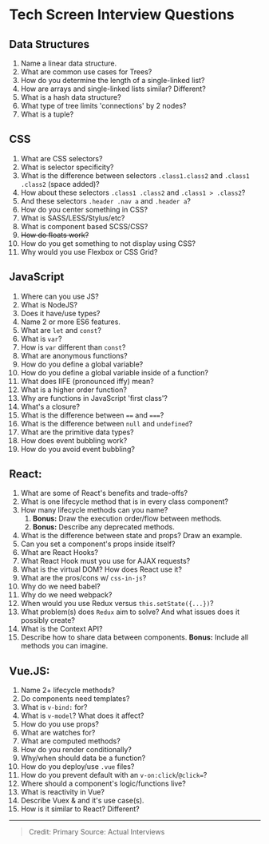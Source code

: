 # Tech Screen Interview Questions

## Data Structures

1. Name a linear data structure.
1. What are common use cases for Trees?
1. How do you determine the length of a single-linked list?
1. How are arrays and single-linked lists similar? Different?
1. What is a hash data structure?
1. What type of tree limits 'connections' by 2 nodes?
1. What is a tuple?



## CSS

1. What are CSS selectors?
1. What is selector specificity?
1. What is the difference between selectors `.class1.class2` and `.class1 .class2` (space added)?
1. How about these selectors `.class1 .class2` and `.class1 > .class2`?
1. And these selectors `.header .nav a` and `.header a`?
1. How do you center something in CSS?
1. What is SASS/LESS/Stylus/etc?
1. What is component based SCSS/CSS? 
1. ~~How do floats work?~~
1. How do you get something to not display using CSS?
1. Why would you use Flexbox or CSS Grid?

## JavaScript

1. Where can you use JS?
1. What is NodeJS?
1. Does it have/use types?
1. Name 2 or more ES6 features.
1. What are `let` and `const`?
1. What is `var`?
1. How is `var` different than `const`?
1. What are anonymous functions?
1. How do you define a global variable?
1. How do you define a global variable inside of a function?
1. What does IIFE (pronounced iffy) mean?
1. What is a higher order function?
1. Why are functions in JavaScript 'first class'?
1. What's a closure?
1. What is the difference between `==` and `===`?
1. What is the difference between `null` and `undefined`?
1. What are the primitive data types?
1. How does event bubbling work?
1. How do you avoid event bubbling?

## React:

1. What are some of React's benefits and trade-offs?
2. What is one lifecycle method that is in every class component?
3. How many lifecycle methods can you name?
    1. **Bonus:** Draw the execution order/flow between methods.
    1. **Bonus:** Describe any deprecated methods.
4. What is the difference between state and props? Draw an example.
5. Can you set a component's props inside itself?
6. What are React Hooks?
7. What React Hook must you use for AJAX requests?
8. What is the virtual DOM? How does React use it?
9. What are the pros/cons w/ `css-in-js`?
10. Why do we need babel?
11. Why do we need webpack?
12. When would you use Redux versus `this.setState({...})`?
13. What problem(s) does `Redux` aim to solve? And what issues does it possibly create?
14. What is the Context API?
15. Describe how to share data between components. **Bonus:** Include all methods you can imagine.

## Vue.JS:

1. Name 2+ lifecycle methods?
1. Do components need templates?
1. What is `v-bind:` for?
1. What is `v-model`? What does it affect?
1. How do you use props?
1. What are watches for?
1. What are computed methods?
1. How do you render conditionally?
1. Why/when should data be a function?
1. How do you deploy/use `.vue` files?
1. How do you prevent default with an `v-on:click`/`@click=`?
1. Where should a component's logic/functions live?
1. What is reactivity in Vue?
1. Describe Vuex & and it's use case(s).
1. How is it similar to React? Different?


---------------

> Credit: Primary Source: Actual Interviews

